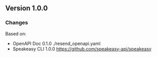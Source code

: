 

## Version 1.0.0
### Changes
Based on:
- OpenAPI Doc 0.1.0 ./resend_openapi.yaml
- Speakeasy CLI 1.0.0 https://github.com/speakeasy-api/speakeasy